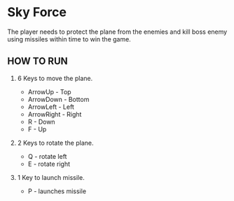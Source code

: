 # Sky Force

The player needs to protect the plane from the enemies and kill boss enemy using missiles within time to win the game.

## HOW TO RUN

1. 6 Keys to move the plane.
    - ArrowUp - Top
    - ArrowDown - Bottom
    - ArrowLeft - Left
    - ArrowRight - Right
    - R - Down
    - F - Up

2. 2 Keys to rotate the plane. 
    - Q - rotate left
    - E - rotate right

3. 1 Key to launch missile.
    - P - launches missile

